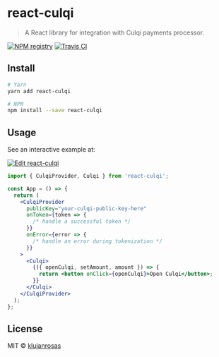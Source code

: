 # react-culqi

> A React library for integration with Culqi payments processor.

[![NPM registry](https://img.shields.io/npm/v/react-culqi.svg?style=for-the-badge)](https://yarnpkg.com/en/package/react-culqi)
[![Travis CI](https://img.shields.io/travis/com/klujanrosas/react-culqi/master.svg?longCache=true&style=for-the-badge)](https://travis-ci.com/klujanrosas/react-culqi)

## Install

```bash
# Yarn
yarn add react-culqi

# NPM
npm install --save react-culqi
```

## Usage

See an interactive example at:

[![Edit react-culqi](https://codesandbox.io/static/img/play-codesandbox.svg)](https://codesandbox.io/s/v68m7719p3)

```jsx
import { CulqiProvider, Culqi } from 'react-culqi';

const App = () => {
  return (
    <CulqiProvider
      publicKey="your-culqi-public-key-here"
      onToken={token => {
        /* handle a successful token */
      }}
      onError={error => {
        /* handle an error during tokenization */
      }}
    >
      <Culqi>
        {({ openCulqi, setAmount, amount }) => {
          return <button onClick={openCulqi}>Open Culqi</button>;
        }}
      </Culqi>
    </CulqiProvider>
  );
};
```

## License

MIT © [klujanrosas](https://github.com/klujanrosas)
